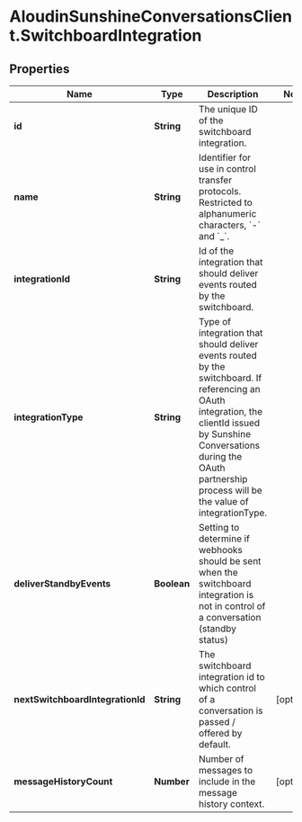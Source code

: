 # AloudinSunshineConversationsClient.SwitchboardIntegration

## Properties

Name | Type | Description | Notes
------------ | ------------- | ------------- | -------------
**id** | **String** | The unique ID of the switchboard integration. | 
**name** | **String** | Identifier for use in control transfer protocols. Restricted to alphanumeric characters, &#x60;-&#x60; and &#x60;_&#x60;. | 
**integrationId** | **String** | Id of the integration that should deliver events routed by the switchboard. | 
**integrationType** | **String** | Type of integration that should deliver events routed by the switchboard. If referencing an OAuth integration, the clientId issued by Sunshine Conversations during the OAuth partnership process will be the value of integrationType. | 
**deliverStandbyEvents** | **Boolean** | Setting to determine if webhooks should be sent when the switchboard integration is not in control of a conversation (standby status) | 
**nextSwitchboardIntegrationId** | **String** | The switchboard integration id to which control of a conversation is passed / offered by default. | [optional] 
**messageHistoryCount** | **Number** | Number of messages to include in the message history context. | [optional] 


